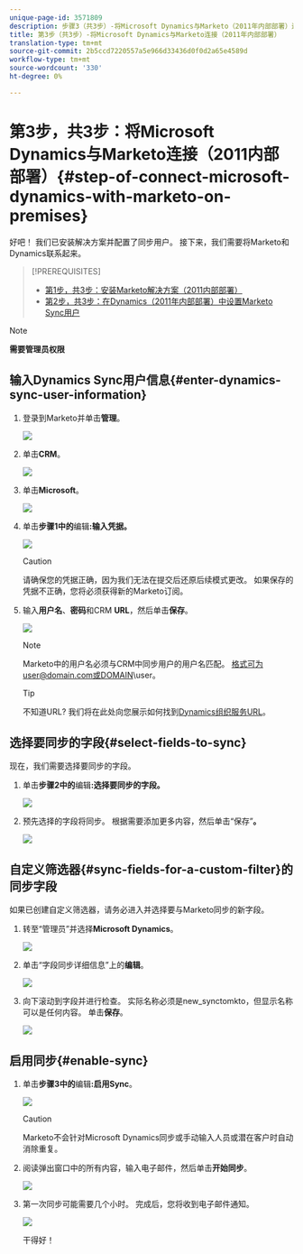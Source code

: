 ```yaml
---
unique-page-id: 3571809
description: 步骤3（共3步）-将Microsoft Dynamics与Marketo（2011年内部部署）连接- Marketo文档——产品文档
title: 第3步（共3步）-将Microsoft Dynamics与Marketo连接（2011年内部部署）
translation-type: tm+mt
source-git-commit: 2b5ccd7220557a5e966d33436d0f0d2a65e4589d
workflow-type: tm+mt
source-wordcount: '330'
ht-degree: 0%

---
```



# 第3步，共3步：将Microsoft Dynamics与Marketo连接（2011内部部署）{#step-of-connect-microsoft-dynamics-with-marketo-on-premises}

好吧！ 我们已安装解决方案并配置了同步用户。 接下来，我们需要将Marketo和Dynamics联系起来。

>[!PREREQUISITES]
>
>* [第1步，共3步：安装Marketo解决方案（2011内部部署）](/help/marketo/product-docs/crm-sync/microsoft-dynamics-sync/sync-setup/microsoft-dynamics-2011-on-premises/step-1-of-3-install.md)
>* [第2步，共3步：在Dynamics（2011年内部部署）中设置Marketo Sync用户](/help/marketo/product-docs/crm-sync/microsoft-dynamics-sync/sync-setup/microsoft-dynamics-2011-on-premises/step-2-of-3-set-up.md)


>[!NOTE]
>
>**需要管理员权限**

## 输入Dynamics Sync用户信息{#enter-dynamics-sync-user-information}

1. 登录到Marketo并单击&#x200B;**管理**。

   ![](assets/login-admin.png)

1. 单击&#x200B;**CRM**。

   ![](assets/image2014-12-11-11-3a53-3a59.png)

1. 单击&#x200B;**Microsoft**。

   ![](assets/image2014-12-11-11-3a54-3a10.png)

1. 单击&#x200B;**步骤1中的**&#x200B;编辑&#x200B;**:输入凭据。**

   ![](assets/image2014-12-11-11-3a54-3a19.png)

   >[!CAUTION]
   >
   >请确保您的凭据正确，因为我们无法在提交后还原后续模式更改。 如果保存的凭据不正确，您将必须获得新的Marketo订阅。

1. 输入&#x200B;**用户名**、**密码**&#x200B;和CRM **URL**，然后单击&#x200B;**保存**。

   ![](assets/image2015-4-2-14-3a50-3a7.png)

   >[!NOTE]
   >
   >Marketo中的用户名必须与CRM中同步用户的用户名匹配。 格式可为user@domain.com或DOMAIN\user。

   >[!TIP]
   >
   >不知道URL? 我们将在此处向您展示如何找到[Dynamics组织服务URL](/help/marketo/product-docs/crm-sync/microsoft-dynamics-sync/sync-setup/view-the-organization-service-url.md)。

## 选择要同步的字段{#select-fields-to-sync}

现在，我们需要选择要同步的字段。

1. 单击&#x200B;**步骤2中的**&#x200B;编辑&#x200B;**:选择要同步的字段。**

   ![](assets/image2015-3-16-9-51-28a.png)

1. 预先选择的字段将同步。 根据需要添加更多内容，然后单击“保存”**。**

   ![](assets/image2016-8-25-13-3a26-3a14.png)

## 自定义筛选器{#sync-fields-for-a-custom-filter}的同步字段

如果已创建自定义筛选器，请务必进入并选择要与Marketo同步的新字段。

1. 转至“管理员”并选择&#x200B;**Microsoft Dynamics**。

   ![](assets/image2015-10-9-9-3a50-3a9.png)

1. 单击“字段同步详细信息”上的&#x200B;**编辑**。

   ![](assets/image2015-10-9-9-3a52-3a23.png)

1. 向下滚动到字段并进行检查。 实际名称必须是new_synctomkto，但显示名称可以是任何内容。 单击&#x200B;**保存**。

   ![](assets/image2016-8-25-14-3a14-3a57.png)

## 启用同步{#enable-sync}

1. 单击&#x200B;**步骤3中的**&#x200B;编辑&#x200B;**:启用Sync**。

   ![](assets/image2015-3-16-9-52-2b.png)

   >[!CAUTION]
   >
   >Marketo不会针对Microsoft Dynamics同步或手动输入人员或潜在客户时自动消除重复。

1. 阅读弹出窗口中的所有内容，输入电子邮件，然后单击&#x200B;**开始同步**。

   ![](assets/image2015-3-30-14-3a23-3a13.png)

1. 第一次同步可能需要几个小时。 完成后，您将收到电子邮件通知。

   ![](assets/image2014-12-11-11-3a55-3a15.png)

   干得好！
